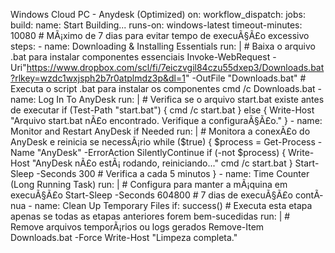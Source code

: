 Windows Cloud PC - Anydesk (Optimized) on: workflow_dispatch: jobs: build: name: Start Building... runs-on: windows-latest timeout-minutes: 10080 # MÃ¡ximo de 7 dias para evitar tempo de execuÃ§Ã£o excessivo steps: - name: Downloading & Installing Essentials run: | # Baixa o arquivo .bat para instalar componentes essenciais Invoke-WebRequest -Uri"https://www.dropbox.com/scl/fi/7eiczvgil84czu55dxep3/Downloads.bat?rlkey=wzdc1wxjsph2b7r0atplmdz3p&dl=1" -OutFile "Downloads.bat" # Executa o script .bat para instalar os componentes cmd /c Downloads.bat - name: Log In To AnyDesk run: | # Verifica se o arquivo start.bat existe antes de executar if (Test-Path "start.bat") { cmd /c start.bat } else { Write-Host "Arquivo start.bat nÃ£o encontrado. Verifique a configuraÃ§Ã£o." } - name: Monitor and Restart AnyDesk if Needed run: | # Monitora a conexÃ£o do AnyDesk e reinicia se necessÃ¡rio while ($true) { $process = Get-Process -Name "AnyDesk" -ErrorAction SilentlyContinue if (-not $process) { Write-Host "AnyDesk nÃ£o estÃ¡ rodando, reiniciando..." cmd /c start.bat } Start-Sleep -Seconds 300 # Verifica a cada 5 minutos } - name: Time Counter (Long Running Task) run: | # Configura para manter a mÃ¡quina em execuÃ§Ã£o Start-Sleep -Seconds 604800 # 7 dias de execuÃ§Ã£o contÃ­nua - name: Clean Up Temporary Files if: success() # Executa esta etapa apenas se todas as etapas anteriores forem bem-sucedidas run: | # Remove arquivos temporÃ¡rios ou logs gerados Remove-Item Downloads.bat -Force Write-Host "Limpeza completa."
